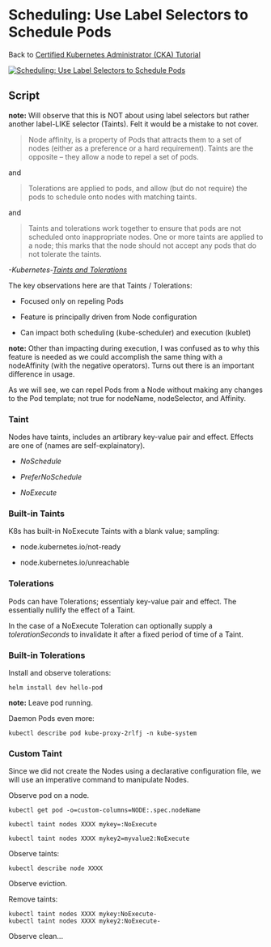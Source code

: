 # Scheduling: Use Label Selectors to Schedule Pods

Back to [Certified Kubernetes Administrator (CKA) Tutorial](https://github.com/larkintuckerllc/k8s-cka-tutorial)

[![Scheduling: Use Label Selectors to Schedule Pods](http://img.youtube.com/vi/q4uJge2mnA0/0.jpg)](https://youtu.be/q4uJge2mnA0)

## Script

**note:** Will observe that this is NOT about using label selectors but rather another label-LIKE selector (Taints). Felt it would be a mistake to not cover.

> Node affinity, is a property of Pods that attracts them to a set of nodes (either as a preference or a hard requirement). Taints are the opposite – they allow a node to repel a set of pods.

and

> Tolerations are applied to pods, and allow (but do not require) the pods to schedule onto nodes with matching taints.

and

> Taints and tolerations work together to ensure that pods are not scheduled onto inappropriate nodes. One or more taints are applied to a node; this marks that the node should not accept any pods that do not tolerate the taints.

*-Kubernetes-[Taints and Tolerations](https://kubernetes.io/docs/concepts/scheduling-eviction/taint-and-toleration/)*

The key observations here are that Taints / Tolerations:

* Focused only on repeling Pods

* Feature is principally driven from Node configuration

* Can impact both scheduling (kube-scheduler) and execution (kublet)

**note:** Other than impacting during execution, I was confused as to why this feature is needed as we could accomplish the same thing with a nodeAffinity (with the negative operators). Turns out there is an important difference in usage.

As we will see, we can repel Pods from a Node without making any changes to the Pod template; not true for nodeName, nodeSelector, and Affinity.

### Taint

Nodes have taints, includes an artibrary key-value pair and effect. Effects are one of (names are self-explainatory).

* *NoSchedule*

* *PreferNoSchedule*

* *NoExecute*

### Built-in Taints

K8s has built-in NoExecute Taints with a blank value; sampling:

* node.kubernetes.io/not-ready

* node.kubernetes.io/unreachable

### Tolerations

Pods can have Tolerations; essentialy key-value pair and effect.  The essentially nullify the effect of a Taint.

In the case of a NoExecute Toleration can optionally supply a *tolerationSeconds* to invalidate it after a fixed period of time of a Taint.

### Built-in Tolerations

Install and observe tolerations:

```plaintext
helm install dev hello-pod
```

**note:** Leave pod running.

Daemon Pods even more:

```plaintext
kubectl describe pod kube-proxy-2rlfj -n kube-system
```

### Custom Taint

Since we did not create the Nodes using a declarative configuration file, we will use an imperative command to manipulate Nodes.

Observe pod on a node.

```plaintext
kubectl get pod -o=custom-columns=NODE:.spec.nodeName
```

```plaintext
kubectl taint nodes XXXX mykey=:NoExecute

kubectl taint nodes XXXX mykey2=myvalue2:NoExecute
```

Observe taints:

```plaintext
kubectl describe node XXXX
```

Observe eviction.

Remove taints:

```plaintext
kubectl taint nodes XXXX mykey:NoExecute-
kubectl taint nodes XXXX mykey2:NoExecute-
```

Observe clean...
